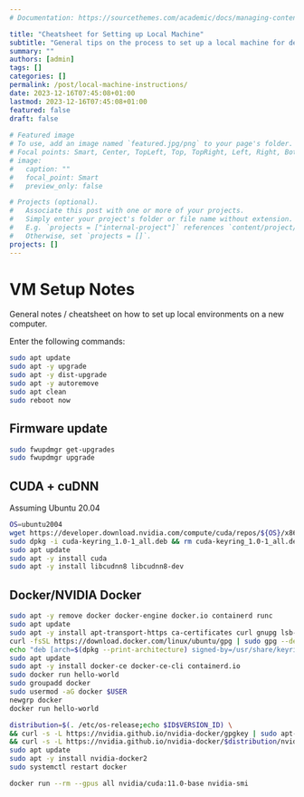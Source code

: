 ```yaml
---
# Documentation: https://sourcethemes.com/academic/docs/managing-content/

title: "Cheatsheet for Setting up Local Machine"
subtitle: "General tips on the process to set up a local machine for deep learning"
summary: ""
authors: [admin]
tags: []
categories: []
permalink: /post/local-machine-instructions/
date: 2023-12-16T07:45:08+01:00
lastmod: 2023-12-16T07:45:08+01:00
featured: false
draft: false
 
# Featured image
# To use, add an image named `featured.jpg/png` to your page's folder.
# Focal points: Smart, Center, TopLeft, Top, TopRight, Left, Right, BottomLeft, Bottom, BottomRight.
# image:
#   caption: ""
#   focal_point: Smart
#   preview_only: false

# Projects (optional).
#   Associate this post with one or more of your projects.
#   Simply enter your project's folder or file name without extension.
#   E.g. `projects = ["internal-project"]` references `content/project/deep-learning/index.md`.
#   Otherwise, set `projects = []`.
projects: []
---
```


# VM Setup Notes

General notes / cheatsheet on how to set up local environments on a new computer.

Enter the following commands:

```bash
sudo apt update
sudo apt -y upgrade
sudo apt -y dist-upgrade
sudo apt -y autoremove
sudo apt clean
sudo reboot now
```

## Firmware update

```bash
sudo fwupdmgr get-upgrades
sudo fwupdmgr upgrade
```

## CUDA + cuDNN

Assuming Ubuntu 20.04

```bash
OS=ubuntu2004
wget https://developer.download.nvidia.com/compute/cuda/repos/${OS}/x86_64/cuda-keyring_1.0-1_all.deb
sudo dpkg -i cuda-keyring_1.0-1_all.deb && rm cuda-keyring_1.0-1_all.deb
sudo apt update
sudo apt -y install cuda
sudo apt -y install libcudnn8 libcudnn8-dev
```

## Docker/NVIDIA Docker

```bash
sudo apt -y remove docker docker-engine docker.io containerd runc
sudo apt update
sudo apt -y install apt-transport-https ca-certificates curl gnupg lsb-release
curl -fsSL https://download.docker.com/linux/ubuntu/gpg | sudo gpg --dearmor -o /usr/share/keyrings/docker-archive-keyring.gpg
echo "deb [arch=$(dpkg --print-architecture) signed-by=/usr/share/keyrings/docker-archive-keyring.gpg] https://download.docker.com/linux/ubuntu $(lsb_release -cs) stable" | sudo tee /etc/apt/sources.list.d/docker.list > /dev/null
sudo apt update
sudo apt -y install docker-ce docker-ce-cli containerd.io
sudo docker run hello-world
sudo groupadd docker
sudo usermod -aG docker $USER
newgrp docker
docker run hello-world

distribution=$(. /etc/os-release;echo $ID$VERSION_ID) \
&& curl -s -L https://nvidia.github.io/nvidia-docker/gpgkey | sudo apt-key add - \
&& curl -s -L https://nvidia.github.io/nvidia-docker/$distribution/nvidia-docker.list | sudo tee /etc/apt/sources.list.d/nvidia-docker.list
sudo apt update
sudo apt -y install nvidia-docker2
sudo systemctl restart docker
```

```bash
docker run --rm --gpus all nvidia/cuda:11.0-base nvidia-smi
```